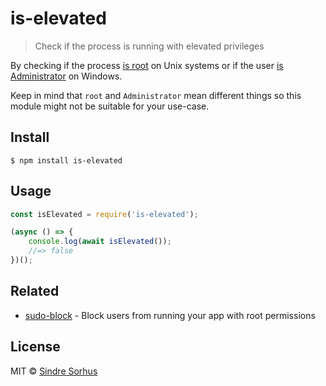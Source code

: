 # is-elevated

> Check if the process is running with elevated privileges

By checking if the process [is root](https://github.com/sindresorhus/is-root) on Unix systems or if the user [is Administrator](https://github.com/sindresorhus/is-admin) on Windows.

Keep in mind that `root` and `Administrator` mean different things so this module might not be suitable for your use-case.


## Install

```
$ npm install is-elevated
```


## Usage

```js
const isElevated = require('is-elevated');

(async () => {
	console.log(await isElevated());
	//=> false
})();
```


## Related

- [sudo-block](https://github.com/sindresorhus/sudo-block) - Block users from running your app with root permissions


## License

MIT © [Sindre Sorhus](https://sindresorhus.com)
